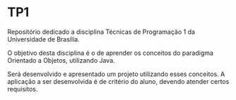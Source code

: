 # TP1
Repositório dedicado a disciplina Técnicas de Programação 1 da Universidade de Brasília. 

O objetivo desta disciplina é o de aprender os conceitos do paradigma Orientado a Objetos, utilizando Java.

Será desenvolvido e apresentado um projeto utilizando esses conceitos. A aplicação a ser desenvolvida é de critério do aluno, devendo atender certos requisitos.
